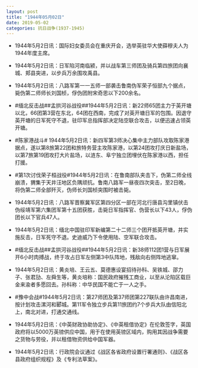 ```yaml
---
layout: post
title: "1944年05月02日"
date: 2019-05-02
categories: 抗日战争(1937-1945)
---
```


<meta name="referrer" content="no-referrer" />

- 1944年5月2日讯：国际妇女委员会在重庆开会，选举英驻华大使薛穆夫人为1944年度主席。 

- 1944年5月2日讯：日军陷河南临颍，并以战车第三师团及骑兵第四旅团向襄城、郏县突进，以步兵万余围攻禹县。 

- 1944年5月2日讯：八路军第一一五师一部袭击鲁南伪军荣子恒部九个据点，毙伪第二师师长刘国桢，俘伪团附宋奇思以下200余名。 

- #缅北反击战##孟拱河谷战役##1944年5月2日讯：新22师65团主力于英开塘以北，66团第3营在东北，64团在西南，完成了对英开塘日军的包围。因退守英开塘的日军死守不退，驻印军总指挥部决定陆空联合攻击，以便迅速占领英开塘。 

- #陈家港战斗# 1944年5月2日讯：新四军第3师决心集中主力部队攻取陈家港据点，遂以第8旅第22团和旅特务营主攻陈家港，以第24团攻打庆日新盐场，以第7旅第19团攻打大片盐场，以涟东、阜宁独立团埋伏在陈家港以西，担任打援。 

- #第1次讨伐荣子桓战役#1944年5月2日讯：在鲁南部队夹击下，伪第二师全线崩溃，猬集于天井汪地区负隅顽抗。鲁南八路军一昼夜四次突击，至2日晚，将伪第二师全部歼灭，伪师长刘国桢突围时被击毙。 

- 1944年5月2日讯：八路军晋察冀军区第四分区一部在河北行唐县沟里镇伏击伪绥靖军第六集团军第十五团获胜，击毙日军指挥官、伪营长以下43人，俘伪团长以下官兵47人。 

- 1944年5月2日讯：缅北中国驻印军新编第二十二师三个团开抵英开塘，并实施反击，日军死守不退。史迪威乃下令使用陆、空军联合攻击。 

- #缅北反击战##孟拱河谷战役##1944年5月2日讯：新38师112团1营与日军展开6小时肉搏战，终于攻占日军左侧第3中队阵地，残敌向右侧阵地逃窜。 

- 1944年5月2日讯：黄炎培、王云五、莫德惠设宴招待孙科、吴铁城、邵力子、张君劢、左舜生等，黄炎培称：国民政府摧残工商业，以至从沦陷区载巨金来渝者多愿回去。孙科称：中华民国不能亡于一人之手。 

- #豫中会战#1944年5月2日讯：第27师团及第37师团第227联队由许昌南进，按计划攻击漯河和郾城。第11军令独立步兵第11旅团约7个步兵大队由信阳北上，南北对进，打通交通线。 

- 1944年5月2日讯：《中英财政协助协定》、《中英租借协定》在伦敦签字，英国政府将以5000万英镑供应中国，用于在使用英镑区域内，购用其因战争需要之货物与劳役，并以租借物资供给中国军器。 

- 1944年5月2日讯：行政院会议通过《战区各省政府设置行署通则》、《战区各县政府组织规程》及《专利法草案》。 

